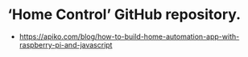 # ‘Home Control’ GitHub repository.

- https://apiko.com/blog/how-to-build-home-automation-app-with-raspberry-pi-and-javascript 
